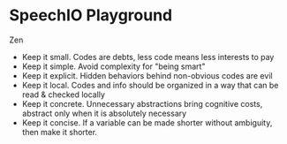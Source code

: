 # SpeechIO Playground

Zen
* Keep it small. Codes are debts, less code means less interests to pay
* Keep it simple. Avoid complexity for "being smart"
* Keep it explicit. Hidden behaviors behind non-obvious codes are evil
* Keep it local. Codes and info should be organized in a way that can be read & checked locally
* Keep it concrete. Unnecessary abstractions bring cognitive costs, abstract only when it is absolutely necessary
* Keep it concise. If a variable can be made shorter without ambiguity, then make it shorter.
